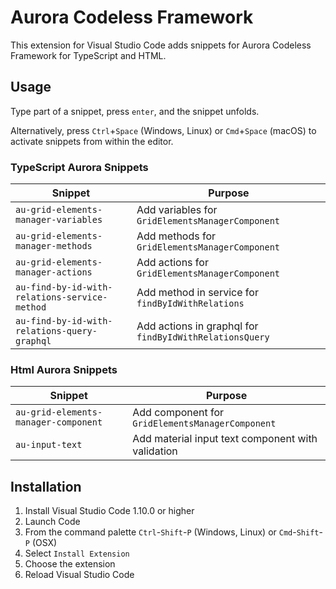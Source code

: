 # Aurora Codeless Framework

This extension for Visual Studio Code adds snippets for Aurora Codeless Framework for TypeScript and HTML.

## Usage

Type part of a snippet, press `enter`, and the snippet unfolds.

Alternatively, press `Ctrl`+`Space` (Windows, Linux) or `Cmd`+`Space` (macOS) to activate snippets from within the editor.

### TypeScript Aurora Snippets

| Snippet                                       | Purpose                                                 |
| --------------------------------------------- | --------------------------------------------------------|
| `au-grid-elements-manager-variables`          | Add variables for `GridElementsManagerComponent`        |
| `au-grid-elements-manager-methods`            | Add methods for `GridElementsManagerComponent`          |
| `au-grid-elements-manager-actions`            | Add actions for `GridElementsManagerComponent`          |
| `au-find-by-id-with-relations-service-method` | Add method in service for `findByIdWithRelations`       |
| `au-find-by-id-with-relations-query-graphql`  | Add actions in graphql for `findByIdWithRelationsQuery` |

### Html Aurora Snippets

| Snippet                              | Purpose                                                              |
| ------------------------------------ | -------------------------------------------------------------------- |
| `au-grid-elements-manager-component` | Add component for `GridElementsManagerComponent`                     |
| `au-input-text`                      | Add material input text component with validation                    |

## Installation

1. Install Visual Studio Code 1.10.0 or higher
1. Launch Code
1. From the command palette `Ctrl`-`Shift`-`P` (Windows, Linux) or `Cmd`-`Shift`-`P` (OSX)
1. Select `Install Extension`
1. Choose the extension
1. Reload Visual Studio Code